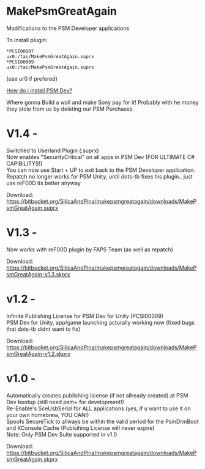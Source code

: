 # MakePsmGreatAgain

Modifications to the PSM Developer applications

To install plugin:
```
*PCSI00007
ux0:/tai/MakePsmGreatAgain.suprx
*PCSI00009
ux0:/tai/MakePsmGreatAgain.suprx
```
(use ur0 if prefered)

[How do i install PSM Dev?](https://pastebin.com/8mGXtC57)

Where gonna Build a wall and make Sony pay for it!
Probably with he money they stole from us
by deleting our PSM Purchases 

# V1.4 -
Switched to Userland Plugin (.suprx)    
Now enables "SecurityCritical" on all apps in PSM Dev (FOR ULTIMATE C# CAPIBILITYS!)     
You can now use Start + UP to exit back to the PSM Developer application.     
Repatch no longer works for PSM Unity, until dots-tb fixes his plugin.. just use reF00D its better anyway           
    
Download: https://bitbucket.org/SilicaAndPina/makepsmgreatagain/downloads/MakePsmGreatAgain.suprx    
    
# V1.3 -
Now works with reF00D plugin by FAPS Team (as well as repatch) 

Download: https://bitbucket.org/SilicaAndPina/makepsmgreatagain/downloads/MakePsmGreatAgain-v1.3.skprx

# v1.2 -
Infinite Publishing License for PSM Dev for Unity (PCSI00009)  
PSM Dev for Unity, app/game launching acturally working now (fixed bugs that dots-tb didnt want to fix)

Download: https://bitbucket.org/SilicaAndPina/makepsmgreatagain/downloads/MakePsmGreatAgain-v1.2.skprx

# v1.0 -
Automatically creates publishing license (if not allready created) at PSM Dev bootup (still need psm+ for development!)    
Re-Enable's SceUsbSerial for ALL applications (yes, if u want to use it on your own homebrew, YOU CAN!)   
Spoofs SecureTick to allways be within the valid period for the PsmDrmBoot and KConsole Cache (Publsihing License will never expire)   
Note: Only PSM Dev Suite supported in v1.0  

Download: https://bitbucket.org/SilicaAndPina/makepsmgreatagain/downloads/MakePsmGreatAgain.skprx  
